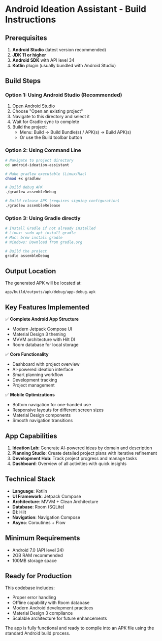 # Android Ideation Assistant - Build Instructions

## Prerequisites

1. **Android Studio** (latest version recommended)
2. **JDK 11 or higher**
3. **Android SDK** with API level 34
4. **Kotlin** plugin (usually bundled with Android Studio)

## Build Steps

### Option 1: Using Android Studio (Recommended)

1. Open Android Studio
2. Choose "Open an existing project"
3. Navigate to this directory and select it
4. Wait for Gradle sync to complete
5. Build the project:
   - Menu: Build → Build Bundle(s) / APK(s) → Build APK(s)
   - Or use the Build toolbar button

### Option 2: Using Command Line

```bash
# Navigate to project directory
cd android-ideation-assistant

# Make gradlew executable (Linux/Mac)
chmod +x gradlew

# Build debug APK
./gradlew assembleDebug

# Build release APK (requires signing configuration)
./gradlew assembleRelease
```

### Option 3: Using Gradle directly

```bash
# Install Gradle if not already installed
# Linux: sudo apt install gradle
# Mac: brew install gradle
# Windows: Download from gradle.org

# Build the project
gradle assembleDebug
```

## Output Location

The generated APK will be located at:
```
app/build/outputs/apk/debug/app-debug.apk
```

## Key Features Implemented

✅ **Complete Android App Structure**
- Modern Jetpack Compose UI
- Material Design 3 theming
- MVVM architecture with Hilt DI
- Room database for local storage

✅ **Core Functionality**
- Dashboard with project overview
- AI-powered ideation interface
- Smart planning workflow
- Development tracking
- Project management

✅ **Mobile Optimizations**
- Bottom navigation for one-handed use
- Responsive layouts for different screen sizes
- Material Design components
- Smooth navigation transitions

## App Capabilities

1. **Ideation Lab**: Generate AI-powered ideas by domain and description
2. **Planning Studio**: Create detailed project plans with iterative refinement
3. **Development Hub**: Track project progress and manage tasks
4. **Dashboard**: Overview of all activities with quick insights

## Technical Stack

- **Language**: Kotlin
- **UI Framework**: Jetpack Compose
- **Architecture**: MVVM + Clean Architecture
- **Database**: Room (SQLite)
- **DI**: Hilt
- **Navigation**: Navigation Compose
- **Async**: Coroutines + Flow

## Minimum Requirements

- Android 7.0 (API level 24)
- 2GB RAM recommended
- 100MB storage space

## Ready for Production

This codebase includes:
- Proper error handling
- Offline capability with Room database
- Modern Android development practices
- Material Design 3 compliance
- Scalable architecture for future enhancements

The app is fully functional and ready to compile into an APK file using the standard Android build process.